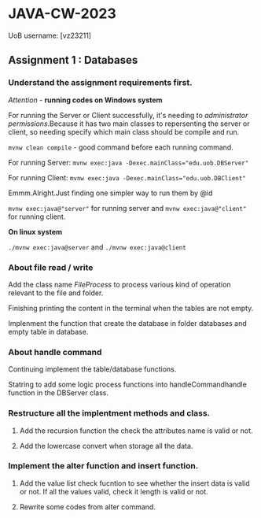 # JAVA-CW-2023
UoB username: [vz23211]

## Assignment 1 : Databases
### Understand the assignment requirements first.

*Attention* - **running codes on Windows system**

For running the Server or Client successfully, it's needing to *administrator permissions*.Because it has two main classes to repersenting the server or client, so needing specify which main class should be compile and run.

`mvnw clean compile` - good command before each running command.

For running Server: `mvnw exec:java -Dexec.mainClass="edu.uob.DBServer"`

For running Client: `mvnw exec:java -Dexec.mainClass="edu.uob.DBClient"`

Emmm.Alright.Just finding one simpler way to run them by @id

`mvnw exec:java@"server"` for running server and `mvnw exec:java@"client"` for running client.

**On linux system**

`./mvnw exec:java@server` and `./mvnw exec:java@client`

### About file read / write

Add the class name *FileProcess* to process various kind of operation relevant to the file and folder.

Finishing printing the content in the terminal when the tables are not empty.

Implenment the function that create the database in folder databases and empty table in database.

### About handle command

Continuing implement the table/database functions.

Statring to add some logic process functions into handleCommandhandle function in the DBServer class. 

### Restructure all the implentment methods and class.

1. Add the recursion function the check the attributes name is valid or not.

2. Add the lowercase convert when storage all the data.

### Implement the alter function and insert function.

1. Add the value list check fucntion to see whether the insert data is valid or not. If all the values valid, check it length is valid or not.

2. Rewrite some codes from alter command.
